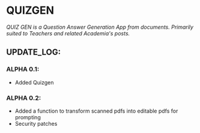 # QUIZGEN
_QUIZ GEN is a Question Answer Generation App from documents. Primarily suited to Teachers and related Academia's posts._

## UPDATE_LOG:

### ALPHA 0.1: 
- Added Quizgen

### ALPHA 0.2:
- Added a function to transform scanned pdfs into editable pdfs for prompting
- Security patches